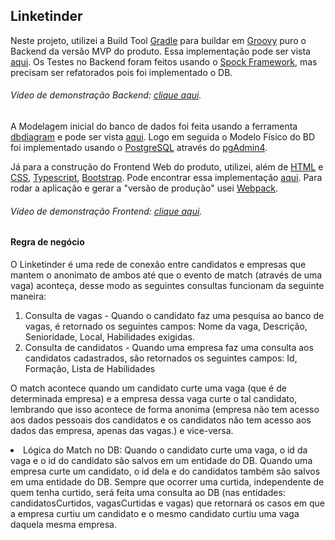 <h2>Linketinder</h2>

<p>
Neste projeto, utilizei a Build Tool <a href="https://gradle.org/">Gradle</a> para buildar em <a href="https://groovy-lang.org/">Groovy</a> puro o
Backend da versão MVP do produto. Essa implementação pode ser vista <a href="https://github.com/jgmarquesm/Linketinder/tree/main/BackendGradle">aqui</a>.
Os Testes no Backend foram feitos usando o <a href="https://spockframework.org/">Spock Framework</a>, mas precisam ser refatorados pois foi implementado
o DB.
</p>
<h6>Vídeo de demonstração Backend: <a href="https://www.linkedin.com/feed/update/urn:li:activity:6984985060189847552/">clique aqui</a>.</h6>

<p>
A Modelagem inicial do banco de dados foi feita usando a ferramenta <a href="https://dbdiagram.io/home">dbdiagram</a> e pode ser vista <a
href="https://github.com/jgmarquesm/Linketinder/tree/main/BackendGradle/SQL/">aqui</a>.
Logo em seguida o Modelo Físico do BD foi implementado usando o <a href="https://www.postgresql.org/">PostgreSQL</a> através do <a
href="https://www.pgadmin.org/">pgAdmin4</a>.
</p>

<p>
Já para a construção do Frontend Web do produto, utilizei, além de <a href="https://developer.mozilla.org/en-US/docs/Web/HTML">HTML</a> e <a
href="https://developer.mozilla.org/en-US/docs/Web/CSS">CSS</a>, <a href="https://www.typescriptlang.org/">Typescript</a>, <a
href="https://getbootstrap.com/">Bootstrap</a>.
Pode encontrar essa implementação <a href="https://github.com/jgmarquesm/Linketinder/tree/main/Frontend">aqui</a>.
Para rodar a aplicação e gerar a "versão de produção" usei <a href="https://webpack.js.org/">Webpack</a>.
</p>
<h6>Vídeo de demonstração Frontend: <a href="https://www.linkedin.com/feed/update/urn:li:ugcPost:6983311599298097152/">clique aqui</a>.</h6>


<h4>Regra de negócio</h4>
<p>
O Linketinder é uma rede de conexão entre candidatos e empresas que mantem o anonimato de ambos até que o evento de match (através de uma vaga) aconteça,
desse modo as seguintes consultas funcionam da seguinte maneira:
<ol>
  <li>Consulta de vagas - Quando o candidato faz uma pesquisa ao banco de vagas, é retornado os seguintes campos: Nome da vaga, Descrição, Senioridade,
  Local, Habilidades exigidas.</li>
  <li>Consulta de candidatos - Quando uma empresa faz uma consulta aos candidatos cadastrados, são retornados os seguintes campos: Id, Formação,
  Lista de Habilidades</li>
</ol>

O match acontece quando um candidato curte uma vaga (que é de determinada empresa) e a empresa dessa vaga curte o tal candidato, lembrando que isso
acontece de forma anonima (empresa não tem acesso aos dados pessoais dos candidatos e os candidatos não tem acesso aos dados das empresa, apenas das
vagas.) e vice-versa.
<br>
<li>Lógica do Match no DB: Quando o candidato curte uma vaga, o id da vaga e o id do candidato são salvos em um entidade do DB. Quando uma empresa curte
um candidato, o id dela e do candidatos também são salvos em uma entidade do DB. Sempre que ocorrer uma curtida, independente de quem tenha curtido, será
feita uma consulta ao DB (nas entidades: candidatosCurtidos, vagasCurtidas e vagas) que retornará os casos em que a empresa curtiu um candidato e o mesmo
candidato curtiu uma vaga daquela mesma empresa.</li>
</p>
